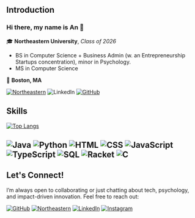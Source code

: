 ## Introduction

### Hi there, my name is **An** 👋

🎓 **Northeastern University**, *Class of 2026*
  * BS in Computer Science + Business Admin (w. an Entrepreneurship Startups concentration), minor in Psychology.
  * MS in Computer Science
    
📍 **Boston, MA**

[![Northeastern](https://img.shields.io/badge/Email-bui.huu@northeastern.edu-maroon?style=flat-square&logo=gmail&logoColor=white)](mailto:bui.huu@northeastern.edu)  ![LinkedIn](https://img.shields.io/badge/LinkedIn-PhuongAn-blue?style=flat-square&logo=linkedin)  [![GitHub](https://img.shields.io/badge/GitHub-phganie-black?style=flat-square&logo=github)](https://github.com/phganie) 

## Skills
[![Top Langs](https://github-readme-stats.vercel.app/api/top-langs/?username=phganie)](https://github.com/phganie/readme-components)

![Java](https://img.shields.io/badge/Java-007396?style=flat-square&logo=java&logoColor=white)
![Python](https://img.shields.io/badge/Python-3776AB?style=flat-square&logo=python&logoColor=white)
![HTML](https://img.shields.io/badge/HTML5-E34F26?style=flat-square&logo=html5&logoColor=white)
![CSS](https://img.shields.io/badge/CSS3-1572B6?style=flat-square&logo=css3&logoColor=white)
![JavaScript](https://img.shields.io/badge/JavaScript-F7DF1E?style=flat-square&logo=javascript&logoColor=black)
![TypeScript](https://img.shields.io/badge/TypeScript-3178C6?style=flat-square&logo=typescript&logoColor=white)
![SQL](https://img.shields.io/badge/SQL-003B57?style=flat-square&logo=postgresql&logoColor=white)
![Racket](https://img.shields.io/badge/Racket-9F1D20?style=flat-square&logo=racket&logoColor=white)
![C](https://img.shields.io/badge/C-A8B9CC?style=flat-square&logo=c&logoColor=black)
-----

## Let's Connect!

I’m always open to collaborating or just chatting about tech, psychology, and impact-driven innovation. Feel free to reach out:

[![GitHub](https://img.shields.io/badge/GitHub-phganie-black?style=flat-square&logo=github)](https://github.com/phganie)    [![Northeastern](https://img.shields.io/badge/Email-bui.huu@northeastern.edu-maroon?style=flat-square&logo=gmail&logoColor=white)](mailto:bui.huu@northeastern.edu)   [![LinkedIn](https://img.shields.io/badge/LinkedIn-PhuongAn-blue?style=flat-square&logo=linkedin)](https://www.linkedin.com/in/phuongan-bui/)   [![Instagram](https://img.shields.io/badge/Instagram-@phganiee_-E4405F?style=flat-square&logo=instagram&logoColor=white)](https://instagram.com/phganiee_)
